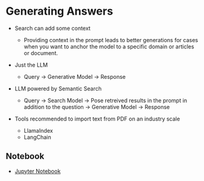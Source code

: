 # Generating Answers

- Search can add some context
  - Providing context in the prompt leads to better generations for cases when you want to anchor the model to a specific domain or articles or document.

- Just the LLM
  - Query -> Generative Model -> Response
- LLM powered by Semantic Search
  - Query -> Search Model -> Pose retreived results in the prompt in addition to the question -> Generative Model -> Response

- Tools recommended to import text from PDF on an industry scale
  - LlamaIndex
  - LangChain

## Notebook

- [Jupyter Notebook](../code/L5-Generating_Search.ipynb)
